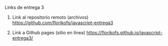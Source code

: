Links de entrega 3

1. Link al repositorio remoto (archivos)
https://github.com/florikofs/javascript-entrega3

2. Link a Github pages (sitio en línea)
https://florikofs.github.io/javascript-entrega3/

